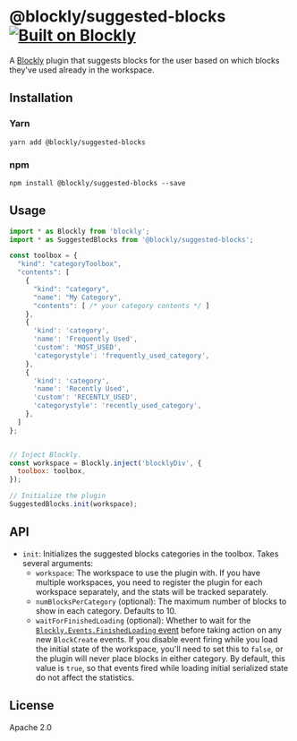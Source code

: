 # @blockly/suggested-blocks [![Built on Blockly](https://tinyurl.com/built-on-blockly)](https://github.com/google/blockly)

A [Blockly](https://www.npmjs.com/package/blockly) plugin that suggests blocks for the user based on which blocks they've used already in the workspace.

## Installation

### Yarn
```
yarn add @blockly/suggested-blocks
```

### npm
```
npm install @blockly/suggested-blocks --save
```

## Usage
```js
import * as Blockly from 'blockly';
import * as SuggestedBlocks from '@blockly/suggested-blocks';

const toolbox = {
  "kind": "categoryToolbox",
  "contents": [
    {
      "kind": "category",
      "name": "My Category",
      "contents": [ /* your category contents */ ]
    },
    {
      'kind': 'category',
      'name': 'Frequently Used',
      'custom': 'MOST_USED',
      'categorystyle': 'frequently_used_category',
    },
    {
      'kind': 'category',
      'name': 'Recently Used',
      'custom': 'RECENTLY_USED',
      'categorystyle': 'recently_used_category',
    },
  ]
};


// Inject Blockly.
const workspace = Blockly.inject('blocklyDiv', {
  toolbox: toolbox,
});

// Initialize the plugin
SuggestedBlocks.init(workspace);
```
## API

- `init`: Initializes the suggested blocks categories in the toolbox. Takes several arguments:
  - `workspace`: The workspace to use the plugin with. If you have multiple
    workspaces, you need to register the plugin for each workspace separately,
    and the stats will be tracked separately.
  - `numBlocksPerCategory` (optional): The maximum number of blocks to show in
    each category. Defaults to 10.
  - `waitForFinishedLoading` (optional): Whether to wait for the
    [`Blockly.Events.FinishedLoading` event](https://developers.google.com/blockly/reference/js/blockly.events_namespace.finishedloading_class.md)
    before taking action on any new `BlockCreate` events. If you disable event
    firing while you load the initial state of the workspace, you'll need to set
    this to `false`, or the plugin will never place blocks in either category.
    By default, this value is `true`, so that events fired while loading initial
    serialized state do not affect the statistics.

## License
Apache 2.0
